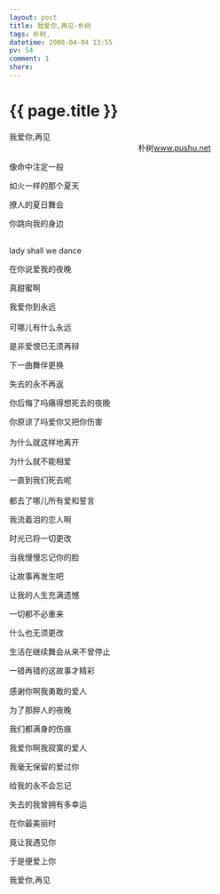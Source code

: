 ```yaml
---
layout: post
title: 我爱你,再见-朴树
tags: 朴树,
datetime: 2008-04-04 13:55
pv: 54
comment: 1
share: 
---
```


{{ page.title }}
================

 <p>我爱你,再见<br />&nbsp;&nbsp;&nbsp;&nbsp;&nbsp;&nbsp;&nbsp;&nbsp;&nbsp;&nbsp;&nbsp;&nbsp;&nbsp;&nbsp;&nbsp;&nbsp;&nbsp;&nbsp;&nbsp;&nbsp;&nbsp;&nbsp;&nbsp;&nbsp;&nbsp;&nbsp;&nbsp;&nbsp;&nbsp;&nbsp;&nbsp;&nbsp;&nbsp;&nbsp;&nbsp;&nbsp;&nbsp;&nbsp;&nbsp;&nbsp;&nbsp;&nbsp;&nbsp;&nbsp;&nbsp;&nbsp;&nbsp;&nbsp;&nbsp;&nbsp;&nbsp;&nbsp;&nbsp;&nbsp;&nbsp;&nbsp;&nbsp;&nbsp; 朴树<a href="http://www.pushu.net/">www.pushu.net</a></p><p>像命中注定一般</p><p>如火一样的那个夏天<br /></p><p>撩人的夏日舞会<br /></p><p>你跳向我的身边<br /><br /></p><p>lady shall we dance<br /></p><p>在你说爱我的夜晚<br /></p><p>真甜蜜啊<br /></p><p>我爱你到永远<br /><br />可哪儿有什么永远<br /></p><p>是非爱恨已无须再辩<br /></p><p>下一曲舞伴更换<br /></p><p>失去的永不再返<br /></p><p>你后悔了吗痛得想死去的夜晚<br /></p><p>你原谅了吗爱你又把你伤害<br /><br />为什么就这样地离开<br /></p><p>为什么就不能相爱<br /></p><p>一直到我们死去呢<br /><br />都去了哪儿所有爱和誓言<br /></p><p>我流着泪的恋人啊<br /></p><p>时光已将一切更改<br /></p><p>当我慢慢忘记你的脸<br /></p><p>让故事再发生吧<br /></p><p>让我的人生充满遗憾<br /></p><p>一切都不必重来<br /></p><p>什么也无须更改<br /></p><p>生活在继续舞会从来不曾停止<br /></p><p>一错再错的这故事才精彩<br /><br />感谢你啊我勇敢的爱人<br /></p><p>为了那醉人的夜晚<br /></p><p>我们都满身的伤痕<br /></p><p>我爱你啊我寂寞的爱人<br /></p><p>我毫无保留的爱过你<br /></p><p>给我的永不会忘记<br /></p><p>失去的我曾拥有多幸运<br /></p><p>在你最美丽时<br /></p><p>竟让我遇见你<br /></p><p>于是便爱上你<br /></p><p>我爱你,再见</p> 

